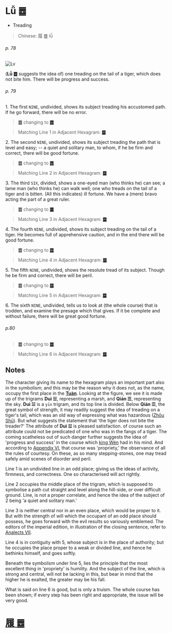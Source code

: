 # Lǚ ䷉

* Treading

> Chinese: 履 ䷉ lǚ

###### p. 78

![Lv](https://88o.io/wp-content/uploads/2018/09/10-e5b1a5lv.jpg)

(**Lǚ ䷉** suggests the idea of) one treading on the tail of a tiger, which does not bite him. There will be progress and success.

###### p. 79

1.<a name="10.1"></a> The first `NINE`, undivided, shows its subject treading his accustomed path. If he go forward, there will be no error.

> **䷉** changing to [**䷅**](e8aebcsong.md)

> Matching Line 1 in Adjacent Hexagram: [**䷈**](e5b08fe7959cxiaoxu.md#9.1)

2.<a name="10.2"></a> The second `NINE`, undivided, shows its subject treading the path that is level and easy; -- a quiet and solitary man, to whom, if he be firm and correct, there will be good fortune.

> **䷉** changing to [**䷘**](e697a0e5a684wuwang.md)

> Matching Line 2 in Adjacent Hexagram: [**䷈**](e5b08fe7959cxiaoxu.md#9.2)

3.<a name="10.3"></a> The third `SIX`, divided, shows a one-eyed man (who thinks he) can see; a lame man (who thinks he) can walk well; one who treads on the tail of a tiger and is bitten. (All this indicates) ill fortune. We have a (mere) bravo acting the part of a great ruler.

> **䷉** changing to [**䷀**](e4b9beqian.md)

> Matching Line 3 in Adjacent Hexagram: [**䷈**](e5b08fe7959cxiaoxu.md#9.3)

4.<a name="10.4"></a> The fourth `NINE`, undivided, shows its subject treading on the tail of a tiger. He becomes full of apprehensive caution, and in the end there will be good fortune.

> **䷉** changing to [**䷼**](e4b8ade5ad9azhongfu.md)

> Matching Line 4 in Adjacent Hexagram: [**䷈**](e5b08fe7959cxiaoxu.md#9.4)

5.<a name="10.5"></a> The fifth `NINE`, undivided, shows the resolute tread of its subject. Though he be firm and correct, there will be peril.

> **䷉** changing to [**䷥**](e79dbdkui.md)

> Matching Line 5 in Adjacent Hexagram: [**䷈**](e5b08fe7959cxiaoxu.md#9.5)

6.<a name="10.6"></a> The sixth `NINE`, undivided, tells us to look at (the whole course) that is trodden, and examine the presage which that gives. If it be complete and without failure, there will be great good fortune.

###### p.80

> **䷉** changing to [**䷹**](e58591dui.md)

> Matching Line 6 in Adjacent Hexagram: [**䷈**](e5b08fe7959cxiaoxu.md#9.6)

## Notes

The character giving its name to the hexagram plays an important part also in the symbolism; and this may be the reason why it does not, as the name, occupy the first place in the [**Tuàn**](https://en.wikipedia.org/wiki/Ten_Wings). Looking at the figure, we see it is made up of the trigrams **Duì ☱**, representing a marsh, and **Qián ☰**, representing the sky. **Duì ☱** is a `yīn` trigram, and its top line is divided. Below **Qián ☰**, the great symbol of strength, it may readily suggest the idea of treading on a tiger's tail, which was an old way of expressing what was hazardous ([Zhōu Shū](https://ctext.org/dictionary.pl?if=en&id=21476&remap=gb)). But what suggests the statement that 'the tiger does not bite the treader?' The attribute of **Duì ☱** is pleased satisfaction. of course such an attribute could not be predicated of one who was in the fangs of a tiger. The coming scatheless out of such danger further suggests the idea of 'progress and success' in the course which [king Wén](https://en.wikipedia.org/wiki/King_Wen_of_Zhou) had in his mind. And according to [Appendix VI](appendix06s1.md), that course was 'propriety,' the observance of all the rules of courtesy. On these, as so many stepping-stones, one may tread safely amid scenes of disorder and peril.

Line 1 is an undivided line in an odd place; giving us the ideas of activity, firmness, and correctness. One so characterised will act rightly.

Line 2 occupies the middle place of the trigram, which is supposed to symbolise a path cut straight and level along the hill-side, or over difficult ground. Line, is not a proper correlate, and hence the idea of the subject of 2 being 'a quiet and solitary man.'

Line 3 is neither central nor in an even place, which would be proper to it. But with the strength of will which the occupant of an odd place should possess, he goes forward with the evil results so variously emblemed. The editors of the imperial edition, in illustration of the closing sentence, refer to [Analects VII](https://ctext.org/dictionary.pl?if=en&id=1261&remap=gb).

Line 4 is in contiguity with 5, whose subject is in the place of authority; but he occupies the place proper to a weak or divided line, and hence he bethinks himself, and goes softly.

Beneath the symbolism under line 5, lies the principle that the most excellent thing in 'propriety' is humility. And the subject of the line, which is strong and central, will not be lacking in this, but bear in mind that the higher he is exalted, the greater may be his fall.

What is said on line 6 is good, but is only a truism. The whole course has been shown; if every step has been right and appropriate, the issue will be very good.

# [履 ䷉](e5b1a5lv_cn.md)
